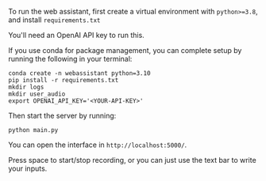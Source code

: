 To run the web assistant, first create a virtual environment with `python>=3.8`, and install `requirements.txt`

You'll need an OpenAI API key to run this.

If you use conda for package management, you can complete setup by running the following in your terminal:

```
conda create -n webassistant python=3.10
pip install -r requirements.txt
mkdir logs
mkdir user_audio
export OPENAI_API_KEY='<YOUR-API-KEY>'
```

Then start the server by running:

```
python main.py
```

You can open the interface in `http://localhost:5000/`.

Press space to start/stop recording, or you can just use the text bar to write your inputs.